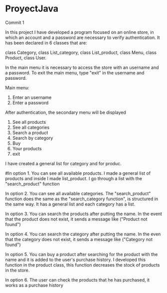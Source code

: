 # ProyectJava
Commit 1


In this project I have developed a program focused on an online store, in which an account and a password are necessary to verify authentication.
It has been declared in 6 classes that are:

class Category, 
class List_category, 
class List_product, 
class Menu, 
class Product, 
class User.


In the main menu it is necessary to access the store with an username and a password.
To exit the main menu, type "exit" in the username and password.

Main menu:

1. Enter an username
2. Enter a password


After authentication, the secondary menu will be displayed

1. See all products
2. See all categories
3. Search a product
4. Search by category
5. Buy
6. Your products
0. exit

I have created a general list for category and for produc.


#In option 1. 
You can see all available products. 
I made a general list of products and inside I made list_product. 
I go through a list with  the "search_product" function

In option 2. 
You can see all available categories.
The "search_product" function does the same as the "search_category function", is structured in the same way.
It has a general list and each category has a list.

In option 3. 
You can search the products after putting the name. 
In the event that the product does not exist, it sends a message like ("Product not found")

In option 4. 
You can search the category after putting the name.
In the even that the category does not exist, it sends a message like ("Category not found")

In option 5. 
You can buy a product after searching for the product with the name and it is added to the user's purchase history. I developed this function in the product class, this function decreases the stock of products in the store.

In option 6. 
The user can check the products that he has purchased, it works as a purchase history

